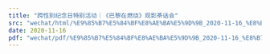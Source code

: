 ```yaml
---
title: "跨性别纪念日特别活动｜《巴黎在燃烧》观影茶话会"
src: "wechat/html/%E9%85%B7%E5%84%BF%E8%AE%BA%E5%9D%9B_2020-11-16_%E8%B7%A8%E6%80%A7%E5%88%AB%E7%BA%AA%E5%BF%B5%E6%97%A5%E7%89%B9%E5%88%AB%E6%B4%BB%E5%8A%A8%EF%BD%9C%E3%80%8A%E5%B7%B4%E9%BB%8E%E5%9C%A8%E7%87%83%E7%83%A7%E3%80%8B%E8%A7%82%E5%BD%B1%E8%8C%B6%E8%AF%9D%E4%BC%9A.html"
date: 2020-11-16
pdf: "wechat/pdf/%E9%85%B7%E5%84%BF%E8%AE%BA%E5%9D%9B_2020-11-16_%E8%B7%A8%E6%80%A7%E5%88%AB%E7%BA%AA%E5%BF%B5%E6%97%A5%E7%89%B9%E5%88%AB%E6%B4%BB%E5%8A%A8%EF%BD%9C%E3%80%8A%E5%B7%B4%E9%BB%8E%E5%9C%A8%E7%87%83%E7%83%A7%E3%80%8B%E8%A7%82%E5%BD%B1%E8%8C%B6%E8%AF%9D%E4%BC%9A.pdf"
---
```

